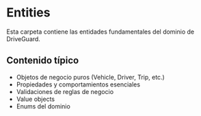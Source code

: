# Entities

Esta carpeta contiene las entidades fundamentales del dominio de DriveGuard.

## Contenido típico
- Objetos de negocio puros (Vehicle, Driver, Trip, etc.)
- Propiedades y comportamientos esenciales
- Validaciones de reglas de negocio
- Value objects
- Enums del dominio